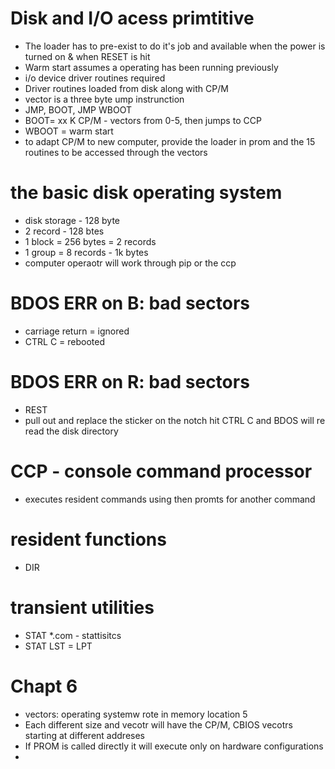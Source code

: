 # Disk and I/O acess primtitive
- The loader has to pre-exist to do it's job and available when the power is turned on & when RESET is hit
- Warm start assumes a operating has been running previously
- i/o device driver routines required
- Driver routines loaded from disk along with CP/M
- vector is a three byte ump instrunction
- JMP, BOOT, JMP WBOOT
- BOOT= xx K CP/M - vectors from 0-5, then jumps to CCP
- WBOOT = warm start
- to adapt CP/M to new computer, provide the loader in prom and the 15 routines to be accessed through the vectors
# the basic disk operating system
- disk storage - 128 byte
- 2 record - 128 btes
- 1 block = 256 bytes = 2 records
- 1 group = 8 records - 1k bytes
- computer operaotr will work through pip or the ccp
# BDOS ERR on B: bad sectors
- carriage return = ignored 
- CTRL C = rebooted
# BDOS ERR on R: bad sectors
- REST
- pull out and replace the sticker on the notch hit CTRL C and BDOS will re read the disk directory
# CCP - console command processor
- executes resident commands using then promts for another command
# resident functions 
- DIR
# transient utilities
- STAT *.com - stattisitcs
- STAT LST = LPT

# Chapt 6
- vectors: operating systemw rote in memory location 5
- Each different size and vecotr will have the CP/M, CBIOS vecotrs starting at different addreses
- If PROM is called directly it will execute only on hardware configurations
- 